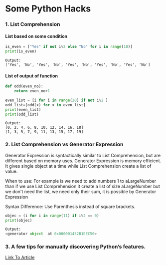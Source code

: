 # Some Python Hacks

### 1. List Comprehension


#### List based on some condition

```python
is_even = ["Yes" if not i%2 else "No" for i in range(10)]
print(is_even)
```
```
Output:
['Yes', 'No', 'Yes', 'No', 'Yes', 'No', 'Yes', 'No', 'Yes', 'No']
```
####  List of output of function

```python
def odd(even_no):
    return even_no+1
    
even_list = [i for i in range(20) if not i%2 ]    
odd_list=[odd(x) for x in even_list]
print(even_list)
print(odd_list)

```
```
Output:
[0, 2, 4, 6, 8, 10, 12, 14, 16, 18]
[1, 3, 5, 7, 9, 11, 13, 15, 17, 19]
```

### 2. List Comprehension vs Generator Expression

Generator Expression is syntactically similar to List Comprehension, but are different based on memory uses. 
Generator Expression is memory efficient. It gives single object at a time while List Comprehension create a list of value.

When to use: For example is we need to add numbers 1 to aLargeNumber than if we use List Comprehension it create a list of size aLargeNumber but we don't need the list, we need only their sum, it is possible by Generator Expression

Syntax Difference: Use Parenthesis instead of square brackets.
```python
objec = (i for i in range(11) if i%2 == 0) 
print(objec) 

Output:
<generator object  at 0x000001452B1EEC50>
```
### 3. A few tips for manually discovering Python’s features.

[Link To Article](https://medium.com/swlh/finding-python-b42395ced0c)


